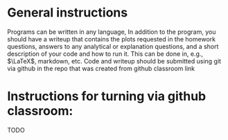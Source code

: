 # General instructions
Programs can be written in any language, In addition to the program,
 you should have a writeup that contains the plots requested in the
 homework questions, answers to any analytical or explanation
 questions, and a short description of your code and how to run
 it. This can be done in, e.g., $\LaTeX$, markdown, etc. Code and
 writeup should be submitted using git via github in the repo
 that was created from github classroom link
 
# Instructions for turning via github classroom:

TODO
